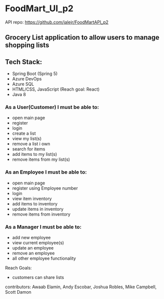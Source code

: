 # FoodMart_UI_p2

API repo: https://github.com/jalejr/FoodMartAPI_p2

## Grocery List application to allow users to manage shopping lists
  
## Tech Stack:
- Spring Boot (Spring 5)
- Azure DevOps
- Azure SQL
- HTML/CSS, JavaScript (Reach goal: React)
- Java 8
### As a User(Customer) I must be able to:
- open main page 
- register
- login
- create a list
- view my list(s)
- remove a list i own
- search for items
- add items to my list(s) 
- remove items from my list(s)
### As an Employee I must be able to:
- open main page 
- register using Employee number
- login
- view item inventory
- add items to inventory
- update items in inventory
- remove items from inventory
### As a Manager I must be able to:
- add new employee 
- view current employee(s)
- update an employee
- remove an employee
- all other employee functionality

Reach Goals:
- customers can share lists  
  
contributors: Awaab Elamin, Andy Escobar, Joshua Robles, Mike Campbell, Scott Damon
